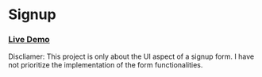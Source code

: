 # Signup

### [Live Demo](https://dulip-sameera.github.io/signup/)
Discliamer: This project is only about the UI aspect of a signup form. I have not prioritize the implementation of the form functionalities.
